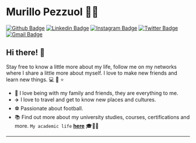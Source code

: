 # Murillo Pezzuol :man_technologist:

[![Github Badge](https://img.shields.io/badge/-Github-000?style=flat-square&logo=Github&logoColor=white&link=https://github.com/mupezzuol)](https://github.com/mupezzuol)
[![Linkedin Badge](https://img.shields.io/badge/-LinkedIn-blue?style=flat-square&logo=Linkedin&logoColor=white&link=https://www.linkedin.com/in/mupezzuol/)](https://www.linkedin.com/in/mupezzuol/)
[![Instagram Badge](https://img.shields.io/badge/-Instagram-8134AF?style=flat-square&logo=Instagram&logoColor=white&link=https://www.instagram.com/mupezzuol)](https://www.instagram.com/mupezzuol)
[![Twitter Badge](https://img.shields.io/badge/-Twitter-1ca0f1?style=flat-square&labelColor=1ca0f1&logo=twitter&logoColor=white&link=https://twitter.com/mupezzuol)](https://twitter.com/mupezzuol)
[![Gmail Badge](https://img.shields.io/badge/-Gmail-c14438?style=flat-square&logo=Gmail&logoColor=white&link=mailto:murillo.pezzuol@gmail.com)](mailto:murillo.pezzuol@gmail.com)

## Hi there! 👋

Stay free to know a little more about my life, follow me on my networks where I share a little more about myself. I love to make new friends and learn new things. 💻 🚀 ⭐

- 🏡  I love being with my family and friends, they are everything to me.
- ✈️  I love to travel and get to know new places and cultures.
- ⚽  Passionate about football.
- 📚  Find out more about my university studies, courses, certifications and more. `My academic life` [__here__](https://github.com/mupezzuol/list-of-courses-certifications) 🎓👨‍🎓

---